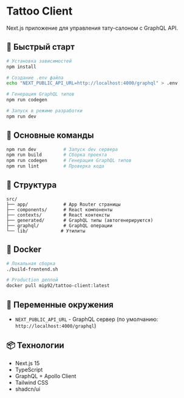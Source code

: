 # Tattoo Client

Next.js приложение для управления тату-салоном с GraphQL API.

## 🚀 Быстрый старт

```bash
# Установка зависимостей
npm install

# Создание .env файла
echo "NEXT_PUBLIC_API_URL=http://localhost:4000/graphql" > .env

# Генерация GraphQL типов
npm run codegen

# Запуск в режиме разработки
npm run dev
```

## 🔧 Основные команды

```bash
npm run dev          # Запуск dev сервера
npm run build        # Сборка проекта
npm run codegen      # Генерация GraphQL типов
npm run lint         # Проверка кода
```

## 📁 Структура

```
src/
├── app/             # App Router страницы
├── components/      # React компоненты
├── contexts/        # React контексты
├── generated/       # GraphQL типы (автогенерируются)
├── graphql/         # GraphQL операции
└── lib/            # Утилиты
```

## 🐳 Docker

```bash
# Локальная сборка
./build-frontend.sh

# Production деплой
docker pull mip92/tattoo-client:latest
```

## 🔐 Переменные окружения

- `NEXT_PUBLIC_API_URL` - GraphQL сервер (по умолчанию: `http://localhost:4000/graphql`)

## 📦 Технологии

- Next.js 15
- TypeScript
- GraphQL + Apollo Client
- Tailwind CSS
- shadcn/ui
